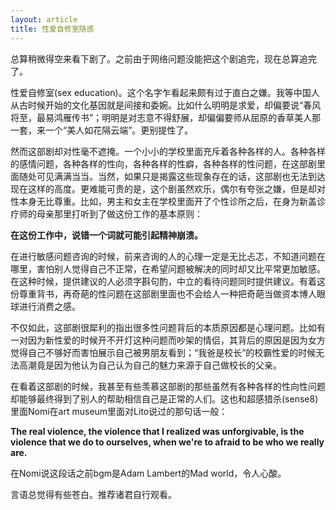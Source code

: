 ```yaml
---
layout: article
title: 性爱自修室随感
---
```


总算稍微得空来看下剧了。之前由于网络问题没能把这个剧追完，现在总算追完了。

性爱自修室(sex education)。这个名字乍看起来颇有过于直白之嫌。我等中国人从古时候开始的文化基因就是间接和委婉。比如什么明明是求爱，却偏要说“春风将至，最易鸿雁传书”；明明是对志意不得舒展，却偏偏要师从屈原的香草美人那一套，来一个“美人如花隔云端”。更别提性了。

然而这部剧却对性毫不遮掩。一个小小的学校里面充斥着各种各样的人。各种各样的感情问题，各种各样的性向，各种各样的性癖，各种各样的性问题，在这部剧里面随处可见满满当当。当然，如果只是揭露这些现象存在的话，这部剧也无法到达现在这样的高度。更难能可贵的是，这个剧虽然欢乐，偶尔有夸张之嫌，但是却对性本身无比尊重。比如，男主和女主在学校里面开了个性诊所之后，在身为新盖诊疗师的母亲那里打听到了做这份工作的基本原则：

**在这份工作中，说错一个词就可能引起精神崩溃。**

在进行敏感问题咨询的时候，前来咨询的人的心理一定是无比忐忑，不知道问题在哪里，害怕别人觉得自己不正常，在希望问题被解决的同时却又比平常更加敏感。在这种时候，提供建议的人必须字斟句酌，中立的看待问题同时提供建议。有着这份尊重背书，再奇葩的性问题在这部剧里面也不会给人一种把奇葩当做资本博人眼球进行消费之感。

不仅如此，这部剧很犀利的指出很多性问题背后的本质原因都是心理问题。比如有一对因为新性爱的时候开不开灯这种问题而吵架的情侣，其背后的原因是因为女方觉得自己不够好而害怕展示自己被男朋友看到；“我爸是校长”的校霸性爱的时候无法高潮竟是因为他认为自己认为自己的魅力来源于自己做校长的父亲。

在看着这部剧的时候，我甚至有些羡慕这部剧的那些虽然有各种各样的性向性问题却能够最终得到了别人的帮助相信自己是正常的人们。这也和超感猎杀(sense8)里面Nomi在art museum里面对Lito说过的那句话一般：

**The real violence, the violence that I realized was unforgivable, is the violence that we do to ourselves, when we're to afraid to be who we really are.**

在Nomi说这段话之前bgm是Adam Lambert的Mad world，令人心酸。

言语总觉得有些苍白。推荐诸君自行观看。